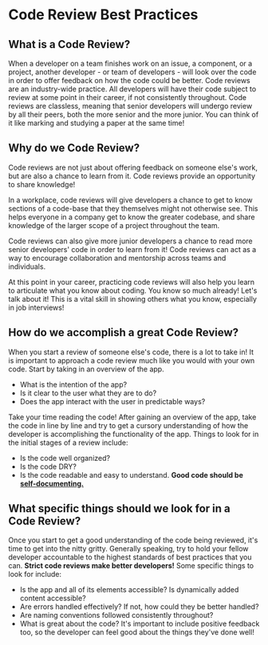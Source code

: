# Code Review Best Practices

## What is a Code Review?

When a developer on a team finishes work on an issue, a component, or a project, another developer - or team of developers - will look over the code in order to offer feedback on how the code could be better. Code reviews are an industry-wide practice. All developers will have their code subject to review at some point in their career, if not consistently throughout. Code reviews are classless, meaning that senior developers will undergo review by all their peers, both the more senior and the more junior. You can think of it like marking and studying a paper at the same time!

## Why do we Code Review?

Code reviews are not just about offering feedback on someone else's work, but are also a chance to learn from it. Code reviews provide an opportunity to share knowledge!

In a workplace, code reviews will give developers a chance to get to know sections of a code-base that they themselves might not otherwise see. This helps everyone in a company get to know the greater codebase, and share knowledge of the larger scope of a project throughout the team.

Code reviews can also give more junior developers a chance to read more senior developers' code in order to learn from it! Code reviews can act as a way to encourage collaboration and mentorship across teams and individuals.

At this point in your career, practicing code reviews will also help you learn to articulate what you know about coding. You know so much already! Let's talk about it! This is a vital skill in showing others what you know, especially in job interviews!

## How do we accomplish a great Code Review?

When you start a review of someone else's code, there is a lot to take in! It is important to approach a code review much like you would with your own code. Start by taking in an overview of the app.

- What is the intention of the app?
- Is it clear to the user what they are to do?
- Does the app interact with the user in predictable ways?

Take your time reading the code! After gaining an overview of the app, take the code in line by line and try to get a cursory understanding of how the developer is accomplishing the functionality of the app. Things to look for in the initial stages of a review include:

- Is the code well organized?
- Is the code DRY?
- Is the code readable and easy to understand. **Good code should be [self-documenting.](https://www.sitepoint.com/self-documenting-javascript/)**

## What specific things should we look for in a Code Review?

Once you start to get a good understanding of the code being reviewed, it's time to get into the nitty gritty. Generally speaking, try to hold your fellow developer accountable to the highest standards of best practices that you can. **Strict code reviews make better developers!** Some specific things to look for include:

- Is the app and all of its elements accessible? Is dynamically added content accessible?
- Are errors handled effectively? If not, how could they be better handled?
- Are naming conventions followed consistently throughout?
- What is great about the code? It's important to include positive feedback too, so the developer can feel good about the things they've done well!
